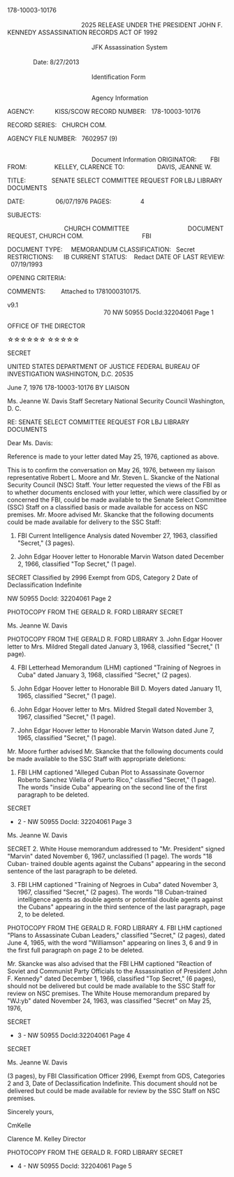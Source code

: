 178-10003-10176                                                                                                                                                                            2025 RELEASE UNDER THE PRESIDENT JOHN F. KENNEDY ASSASSINATION RECORDS ACT OF 1992
                                                                                                                                                                                 JFK Assassination System                                                                                                                                                Date: 8/27/2013
                                                                                                                                                                                 Identification Form

                                                                                                                                                                                 Agency Information

AGENCY:            KISS/SCOW
RECORD NUMBER:   178-10003-10176

RECORD SERIES:   CHURCH COM.

AGENCY FILE NUMBER:   7602957 (9)

                                                                                                                                                                                 Document Information
ORIGINATOR:        FBI
FROM:                KELLEY, CLARENCE
TO:                   DAVIS, JEANNE W.

TITLE:               SENATE SELECT COMMITTEE REQUEST FOR LBJ LIBRARY DOCUMENTS

DATE:                  06/07/1976
PAGES:                 4

SUBJECTS:

                                 CHURCH COMMITTEE
                                 DOCUMENT REQUEST, CHURCH COM.
                                 FBI

DOCUMENT TYPE:     MEMORANDUM
CLASSIFICATION:   Secret
RESTRICTIONS:      IB
CURRENT STATUS:    Redact
DATE OF LAST REVIEW:   07/19/1993

OPENING CRITERIA:

COMMENTS:         Attached to 1781000310175.

v9.1                                                                                                                                                                                 70
NW 50955 DocId:32204061 Page 1

OFFICE OF THE DIRECTOR

☆☆☆☆☆☆
☆☆☆☆☆

SECRET

UNITED STATES DEPARTMENT OF JUSTICE
FEDERAL BUREAU OF INVESTIGATION
WASHINGTON, D.C. 20535

June 7, 1976
178-10003-10176
BY LIAISON

Ms. Jeanne W. Davis
Staff Secretary
National Security Council
Washington, D. C.

RE: SENATE SELECT COMMITTEE REQUEST
FOR LBJ LIBRARY DOCUMENTS

Dear Ms. Davis:

Reference is made to your letter dated May 25,
1976, captioned as above.

This is to confirm the conversation on May 26,
1976, between my liaison representative Robert L. Moore
and Mr. Steven L. Skancke of the National Security
Council (NSC) Staff. Your letter requested the views of
the FBI as to whether documents enclosed with your letter,
which were classified by or concerned the FBI, could be
made available to the Senate Select Committee (SSC) Staff
on a classified basis or made available for access on NSC
premises. Mr. Moore advised Mr. Skancke that the
following documents could be made available for delivery
to the SSC Staff:

1. FBI Current Intelligence Analysis
dated November 27, 1963, classified
"Secret," (3 pages).

2. John Edgar Hoover letter to Honorable
Marvin Watson dated December 2, 1966,
classified "Top Secret," (1 page).

SECRET
Classified by 2996
Exempt from GDS, Category 2
Date of Declassification Indefinite

NW 50955 DocId: 32204061 Page 2

PHOTOCOPY FROM THE GERALD R. FORD LIBRARY
SECRET

Ms. Jeanne W. Davis

PHOTOCOPY FROM THE GERALD R. FORD LIBRARY
3. John Edgar Hoover letter to
Mrs. Mildred Stegall dated
January 3, 1968, classified
"Secret," (1 page).

4. FBI Letterhead Memorandum (LHM)
captioned "Training of Negroes
in Cuba" dated January 3, 1968,
classified "Secret," (2 pages).

5. John Edgar Hoover letter to
Honorable Bill D. Moyers dated
January 11, 1965, classified
"Secret," (1 page).

6. John Edgar Hoover letter to
Mrs. Mildred Stegall dated
November 3, 1967, classified
"Secret," (1 page).

7. John Edgar Hoover letter to
Honorable Marvin Watson dated
June 7, 1965, classified
"Secret," (1 page).

Mr. Moore further advised Mr. Skancke that the
following documents could be made available to the SSC
Staff with appropriate deletions:

1. FBI LHM captioned "Alleged Cuban
Plot to Assassinate Governor
Roberto Sanchez Vilella of
Puerto Rico," classified "Secret,"
(1 page). The words "inside
Cuba" appearing on the second
line of the first paragraph to
be deleted.

SECRET
- 2 -
NW 50955 DocId: 32204061 Page 3

Ms. Jeanne W. Davis

SECRET
2. White House memorandum addressed
to "Mr. President" signed "Marvin"
dated November 6, 1967, unclassified
(1 page). The words "18 Cuban-
trained double agents against the
Cubans" appearing in the second
sentence of the last paragraph to be
deleted.

3. FBI LHM captioned "Training of
Negroes in Cuba" dated November 3,
1967, classified "Secret," (2
pages). The words "18 Cuban-trained
intelligence agents as double agents
or potential double agents against
the Cubans" appearing in the third
sentence of the last paragraph, page
2, to be deleted.

PHOTOCOPY FROM THE GERALD R. FORD LIBRARY
4. FBI LHM captioned "Plans to Assassinate
Cuban Leaders," classified "Secret,"
(2 pages), dated June 4, 1965, with
the word "Williamson" appearing on
lines 3, 6 and 9 in the first full
paragraph on page 2 to be deleted.

Mr. Skancke was also advised that the FBI LHM
captioned "Reaction of Soviet and Communist Party
Officials to the Assassination of President John F.
Kennedy" dated December 1, 1966, classified "Top Secret,"
(6 pages), should not be delivered but could be made
available to the SSC Staff for review on NSC premises.
The White House memorandum prepared by "WJ:yb" dated
November 24, 1963, was classified "Secret" on May 25, 1976,

SECRET
- 3 -
NW 50955 DocId:32204061 Page 4

SECRET

Ms. Jeanne W. Davis

(3 pages), by FBI Classification Officer 2996, Exempt from
GDS, Categories 2 and 3, Date of Declassification Indefinite.
This document should not be delivered but could be made
available for review by the SSC Staff on NSC premises.

Sincerely yours,

CmKelle

Clarence M. Kelley
Director

PHOTOCOPY FROM THE GERALD R. FORD LIBRARY
SECRET
- 4 -
NW 50955 DocId: 32204061 Page 5
